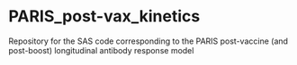 # PARIS_post-vax_kinetics
Repository for the SAS code corresponding to the PARIS post-vaccine (and post-boost) longitudinal antibody response model
